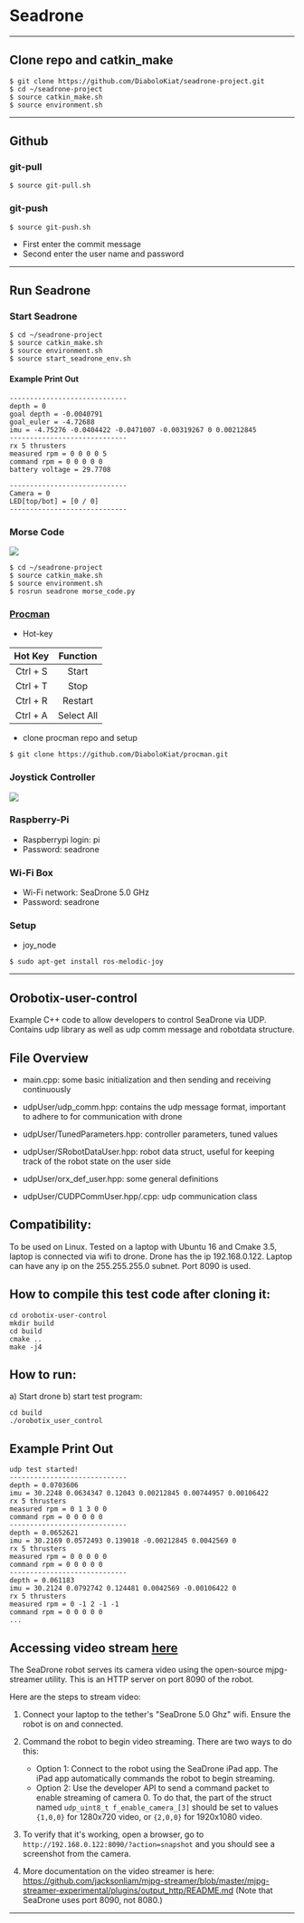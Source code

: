 # **Seadrone**

---
## **Clone repo and catkin_make**
```
$ git clone https://github.com/DiaboloKiat/seadrone-project.git
$ cd ~/seadrone-project
$ source catkin_make.sh
$ source environment.sh
```
---
## **Github**
### git-pull
```
$ source git-pull.sh
```
### git-push
```
$ source git-push.sh
```
- First enter the commit message
- Second enter the user name and password

---
## **Run Seadrone**
### Start Seadrone
```
$ cd ~/seadrone-project
$ source catkin_make.sh
$ source environment.sh
$ source start_seadrone_env.sh
```
#### Example Print Out
```
-----------------------------
depth = 0
goal depth = -0.0040791
goal_euler = -4.72688
imu = -4.75276 -0.0404422 -0.0471007 -0.00319267 0 0.00212845
-----------------------------
rx 5 thrusters
measured rpm = 0 0 0 0 5
command rpm = 0 0 0 0 0
battery voltage = 29.7708

-----------------------------
Camera = 0
LED[top/bot] = [0 / 0]
-----------------------------
```

### Morse Code
<img src="https://github.com/DiaboloKiat/seadrone-project/blob/master/img/Morse_code.jpg"/>

```
$ cd ~/seadrone-project
$ source catkin_make.sh
$ source environment.sh
$ rosrun seadrone morse_code.py
```


### [Procman](https://github.com/DiaboloKiat/procman)
- Hot-key

| Hot Key     | Function           |
|:-----------:|:------------------:|
| Ctrl + S    | Start              |
| Ctrl + T    | Stop               |
| Ctrl + R    | Restart            |
| Ctrl + A    | Select All         |

- clone procman repo and setup 
```
$ git clone https://github.com/DiaboloKiat/procman.git
```

### Joystick Controller
<img src="https://github.com/DiaboloKiat/seadrone-project/blob/master/img/Joystick.png"/>

### Raspberry-Pi
- Raspberrypi login: pi
- Password: seadrone

### Wi-Fi Box
- Wi-Fi network: SeaDrone 5.0 GHz
- Password: seadrone

### Setup
- joy_node
```
$ sudo apt-get install ros-melodic-joy
```
---
## Orobotix-user-control
Example C++ code to allow developers to control SeaDrone via UDP.
Contains udp library as well as udp comm message and robotdata structure.

## File Overview
- main.cpp: some basic initialization and then sending and receiving continuously

- udpUser/udp_comm.hpp: contains the udp message format, important to adhere to for communication with drone

- udpUser/TunedParameters.hpp: controller parameters, tuned values

- udpUser/SRobotDataUser.hpp: robot data struct, useful for keeping track of the robot state on the user side

- udpUser/orx_def_user.hpp: some general definitions

- udpUser/CUDPCommUser.hpp/.cpp: udp communication class

## Compatibility:
To be used on Linux. Tested on a laptop with Ubuntu 16 and Cmake 3.5, laptop is connected via wifi to drone. Drone has the ip 192.168.0.122. Laptop can have any ip on the 255.255.255.0 subnet. Port 8090 is used.

## How to compile this test code after cloning it:
```
cd orobotix-user-control
mkdir build
cd build
cmake ..
make -j4
```

## How to run:
a) Start drone
b) start test program:
```
cd build
./orobotix_user_control
```

## Example Print Out
```
udp test started!
-----------------------------
depth = 0.0703606
imu = 30.2248 0.0634347 0.12043 0.00212845 0.00744957 0.00106422
rx 5 thrusters
measured rpm = 0 1 3 0 0
command rpm = 0 0 0 0 0
-----------------------------
depth = 0.0652621
imu = 30.2169 0.0572493 0.139018 -0.00212845 0.0042569 0
rx 5 thrusters
measured rpm = 0 0 0 0 0
command rpm = 0 0 0 0 0
-----------------------------
depth = 0.061183
imu = 30.2124 0.0792742 0.124481 0.0042569 -0.00106422 0
rx 5 thrusters
measured rpm = 0 -1 2 -1 -1
command rpm = 0 0 0 0 0
...
```

## Accessing video stream [here](https://tutorials-raspberrypi.com/raspberry-pi-security-camera-livestream-setup/)
The SeaDrone robot serves its camera video using the open-source mjpg-streamer utility. This is an HTTP server on port 8090 of the robot.

Here are the steps to stream video:

1) Connect your laptop to the tether's "SeaDrone 5.0 Ghz" wifi. Ensure the robot is on and connected.

2) Command the robot to begin video streaming. There are two ways to do this:
    - Option 1: Connect to the robot using the SeaDrone iPad app. The iPad app automatically commands the robot to begin streaming.
    - Option 2: Use the developer API to send a command packet to enable streaming of camera 0. To do that, the part of the struct named `udp_uint8_t f_enable_camera_[3]` should be set to values ``{1,0,0}`` for 1280x720 video, or ``{2,0,0}`` for 1920x1080 video.

3) To verify that it's working, open a browser, go to `http://192.168.0.122:8090/?action=snapshot` and you should see a screenshot from the camera.

4) More documentation on the video streamer is here:
 https://github.com/jacksonliam/mjpg-streamer/blob/master/mjpg-streamer-experimental/plugins/output_http/README.md (Note that SeaDrone uses port 8090, not 8080.)
 ---
